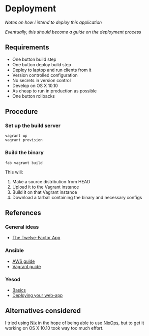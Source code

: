 # Deployment

*Notes on how I intend to deploy this application*

*Eventually, this should become a guide on the deployment process*

## Requirements

* One button build step
* One button deploy build step
* Deploy to laptop and run clients from it
* Version controlled configuration
* No secrets in version control
* Develop on OS X 10.10
* As cheap to run in production as possible
* One button rollbacks

## Procedure

### Set up the build server

```
vagrant up
vagrant provision
```

### Build the binary

`fab vagrant build`

This will:

 1. Make a source distribution from HEAD
 2. Upload it to the Vagrant instance
 3. Build it on that Vagrant instance
 4. Download a tarball containing the binary and necessary configs


## References

### General ideas

* [The Twelve-Factor App](http://12factor.net/)

### Ansible

* [AWS guide](http://docs.ansible.com/guide_aws.html)
* [Vagrant guide](http://docs.ansible.com/guide_vagrant.html)

### Yesod

* [Basics](http://www.yesodweb.com/book/basics)
* [Deploying your web-app](http://www.yesodweb.com/book/deploying-your-webapp)

## Alternatives considered

I tried using [Nix](http://nixos.org/nix/) in the hope of being able to use
[NixOps](http://nixos.org/nixops/), but to get it working on OS X 10.10 took
way too much effort.
